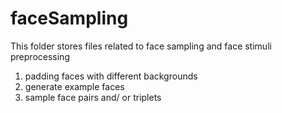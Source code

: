 # faceSampling
This folder stores files related to face sampling and face stimuli preprocessing
1. padding faces with different backgrounds
2. generate example faces 
3. sample face pairs and/ or triplets
